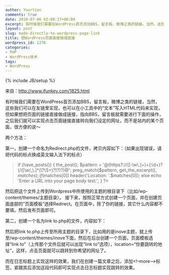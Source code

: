 ```yaml
---
author: Yourtion
comments: true
date: 2010-07-06 02:09:17+00:00
excerpt: 有时候我们需要在WordPress首页添加BBS，留言板，微博之类的链接，当然，这些我们可以在友链里实现，也可以在小工具中的“文本”写入HTML代码来实现，但如果想把页面的链接直接做成链接，指向BBS，留言板就需要进行下面的操作，之后我们就可以实现点击页面链接直接转向我们设定的网址，而不是站内的某个页面，很方便的说～
layout: post
slug: made-directly-to-wordpress-page-link
title: 把WordPress页面直接做成链接
wordpress_id: 1276
categories:
- PHP
- WordPress技术
tags:
- WordPress
---
```

{% include JB/setup %}

来自：http://www.ifunkey.com/1825.html

有时候我们需要在WordPress首页添加BBS，留言板，微博之类的链接，当然，这些我们可以在友链里实现，也可以在小工具中的“文本”写入HTML代码来实现，但如果想把页面的链接直接做成链接，指向BBS，留言板就需要进行下面的操作，之后我们就可以实现点击页面链接直接转向我们设定的网址，而不是站内的某个页面，很方便的说～

两个方法：

第一，创建一个命名为Redirect.php的文件，拷贝内容如下：（如果出现错误，请把代码的标点换成英文输入法下的标点）


<blockquote><?php
/*
Template Name: Redirect
*/

if (have_posts()) {
the_post();
$pattern = '@(https?://([-\w\.]+)+(:\d+)?(/([\w/_\.]*(\?\S+)?)?)?)@';
preg_match($pattern, get_the_excerpt(), $matches);
if ($matches[0]) header('Location: '.$matches[0]);
else echo 'Enter a URL into your page body text.';
}
?></blockquote>


然后把这个文件上传到Wordpress中所使用的主题的根目录下（比如/wp-content/themes/主题目录）。
接下来，按照正常方式创建一个页面，并在创建页面底部的”页面模板”选择Redirect。在页面中，除了你的链接，其它什么内容都不要填。然后发布页面即可。

第二，创建一个名为link to.php的文件，内容如下：


<blockquote><?php
/*
Template Name: link to
*/
?>
<script>location=“要跳转的地址”;</script></blockquote>


然后把link to.php上传至所用主题的目录下，比如用的是inove主题，就上传至/wp-content/themes/inove下面，然后在后台创建一个页面，页面模板选择“link to”（上传那个文件后就可以出现“link to”选项），location=“你要跳转的地址”，这样，点击页面就可以跳转到你希望的网址了。

而在日志标题上实现这样的效果，我们在创建一篇文章之后，添加<!–more–>标签，紧跟其后添加<script>location=“要跳转的地址”;</script>这段代码即可实现点击日志标题实现跳转的效果。
